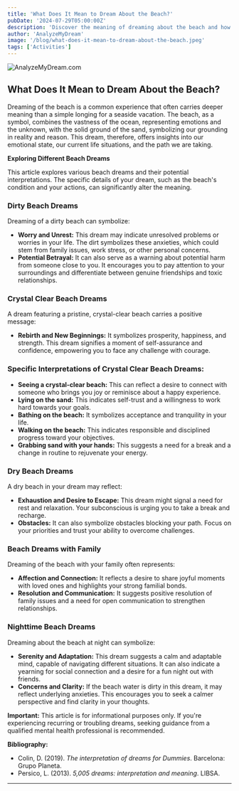 ```yaml
---
title: 'What Does It Mean to Dream About the Beach?'
pubDate: '2024-07-29T05:00:00Z'
description: 'Discover the meaning of dreaming about the beach and how different aspects of the dream, such as the cleanliness of the water or the presence of family, can influence its interpretation.'
author: 'AnalyzeMyDream'
image: '/blog/what-does-it-mean-to-dream-about-the-beach.jpeg'
tags: ['Activities']
---
```


![AnalyzeMyDream.com](/blog/what-does-it-mean-to-dream-about-the-beach.jpeg)

## What Does It Mean to Dream About the Beach?

Dreaming of the beach is a common experience that often carries deeper meaning than a simple longing for a seaside vacation. The beach, as a symbol, combines the vastness of the ocean, representing emotions and the unknown, with the solid ground of the sand, symbolizing our grounding in reality and reason. This dream, therefore, offers insights into our emotional state, our current life situations, and the path we are taking.

**Exploring Different Beach Dreams**

This article explores various beach dreams and their potential interpretations. The specific details of your dream, such as the beach's condition and your actions, can significantly alter the meaning.

### Dirty Beach Dreams

Dreaming of a dirty beach can symbolize:

- **Worry and Unrest:** This dream may indicate unresolved problems or worries in your life. The dirt symbolizes these anxieties, which could stem from family issues, work stress, or other personal concerns.
- **Potential Betrayal:** It can also serve as a warning about potential harm from someone close to you. It encourages you to pay attention to your surroundings and differentiate between genuine friendships and toxic relationships.

### Crystal Clear Beach Dreams

A dream featuring a pristine, crystal-clear beach carries a positive message:

- **Rebirth and New Beginnings:** It symbolizes prosperity, happiness, and strength. This dream signifies a moment of self-assurance and confidence, empowering you to face any challenge with courage.

### Specific Interpretations of Crystal Clear Beach Dreams:

- **Seeing a crystal-clear beach:**  This can reflect a desire to connect with someone who brings you joy or reminisce about a happy experience.
- **Lying on the sand:**  This indicates self-trust and a willingness to work hard towards your goals.
- **Bathing on the beach:**  It symbolizes acceptance and tranquility in your life.
- **Walking on the beach:**  This indicates responsible and disciplined progress toward your objectives.
- **Grabbing sand with your hands:**  This suggests a need for a break and a change in routine to rejuvenate your energy.

### Dry Beach Dreams

A dry beach in your dream may reflect:

- **Exhaustion and Desire to Escape:** This dream might signal a need for rest and relaxation.  Your subconscious is urging you to take a break and recharge.
- **Obstacles:** It can also symbolize obstacles blocking your path.  Focus on your priorities and trust your ability to overcome challenges.

### Beach Dreams with Family

Dreaming of the beach with your family often represents:

- **Affection and Connection:** It reflects a desire to share joyful moments with loved ones and highlights your strong familial bonds.
- **Resolution and Communication:** It suggests positive resolution of family issues and a need for open communication to strengthen relationships.

### Nighttime Beach Dreams

Dreaming about the beach at night can symbolize:

- **Serenity and Adaptation:** This dream suggests a calm and adaptable mind, capable of navigating different situations. It can also indicate a yearning for social connection and a desire for a fun night out with friends.
- **Concerns and Clarity:** If the beach water is dirty in this dream, it may reflect underlying anxieties. This encourages you to seek a calmer perspective and find clarity in your thoughts.

**Important:** This article is for informational purposes only.  If you're experiencing recurring or troubling dreams, seeking guidance from a qualified mental health professional is recommended. 

**Bibliography:**

* Colin, D. (2019). *The interpretation of dreams for Dummies*. Barcelona: Grupo Planeta.  
* Persico, L. (2013). *5,005 dreams: interpretation and meaning*. LIBSA.

---